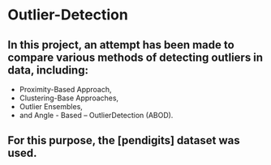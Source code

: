 # Outlier-Detection
## In this project, an attempt has been made to compare various methods of detecting outliers in data, including:
* Proximity-Based Approach, 
* Clustering-Base Approaches, 
* Outlier Ensembles,
* and Angle - Based – OutlierDetection (ABOD).
## For this purpose, the [pendigits] dataset was used.
